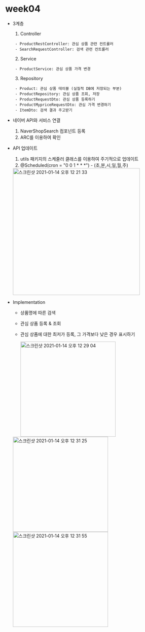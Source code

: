 # week04
    
- 3계층
      
    1.	Controller
	   
       - ProductRestController: 관심 상품 관련 컨트롤러
       - SearchRequestController: 검색 관련 컨트롤러
    	
    2.	Service
	     
       - ProductService: 관심 상품 가격 변경
	    
    3.	Repository
	  
       - Product: 관심 상품 테이블 (실질적 DB에 저장되는 부분)
       - ProductRepository: 관심 상품 조회, 저장
       - ProductRequestDto: 관심 상품 등록하기
   	   - ProductMypriceRequestDto: 관심 가격 변경하기
   	   - ItemDto: 검색 결과 주고받기

- 네이버 API와 서비스 연결
    1. NaverShopSearch 컴포넌트 등록 
    2. ARC를 이용하여 확인 

- API 업데이트 
    1. utils 패키지의 스케줄러 클래스를 이용하여 주기적으로 업데이트
    2. @Scheduled(cron = "0 0 1 * * *") - (초,분,시,일,월,주)
      
    <img width="400" alt="스크린샷 2021-01-14 오후 12 21 33" src="https://user-images.githubusercontent.com/70695311/104540762-7505d680-5663-11eb-8c03-d15183f739b5.png">

- Implementation
  -	상품명에 따른 검색
  - 관심 상품 등록 & 조회
  - 관심 상품에 대한 최저가 등록, 그 가격보다 낮은 경우 표시하기 
    
    <img width="300" alt="스크린샷 2021-01-14 오후 12 29 04" src="https://user-images.githubusercontent.com/70695311/104541279-a6cb6d00-5664-11eb-8fac-da73c18d01da.png">
  <img width="300" alt="스크린샷 2021-01-14 오후 12 31 25" src="https://user-images.githubusercontent.com/70695311/104541281-a9c65d80-5664-11eb-9d2c-6e583a60dc8d.png">
  <img width="300" alt="스크린샷 2021-01-14 오후 12 31 55" src="https://user-images.githubusercontent.com/70695311/104541282-aaf78a80-5664-11eb-9dc8-96d98db747ae.png">
